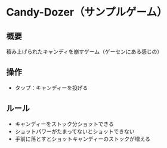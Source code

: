 # Candy-Dozer（サンプルゲーム）
## 概要
積み上げられたキャンディを崩すゲーム（ゲーセンにある感じの）

## 操作
<ul>
  <li>タップ：キャンディーを投げる
 </ul>
 
## ルール
<ul>
<li>キャンディーをストック分ショットできる
<li>ショットパワーがたまってないとショットできない
<li>手前に落とすとショットキャンディーのストックが増える
<ul>
